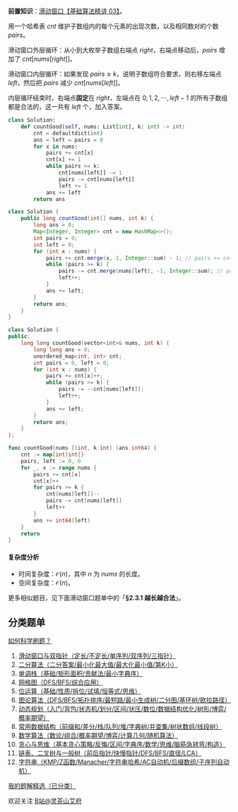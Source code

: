 **前置知识**：[滑动窗口【基础算法精讲 03】](https://www.bilibili.com/video/BV1hd4y1r7Gq/)。

用一个哈希表 $\textit{cnt}$ 维护子数组内的每个元素的出现次数，以及相同数对的个数 $\textit{pairs}$。

滑动窗口外层循环：从小到大枚举子数组右端点 $\textit{right}$，右端点移动后，$\textit{pairs}$ 增加了 $\textit{cnt}[\textit{nums}[\textit{right}]]$。

滑动窗口内层循环：如果发现 $\textit{pairs}\ge k$，说明子数组符合要求，则右移左端点 $\textit{left}$，然后把 $\textit{pairs}$ 减少 $\textit{cnt}[\textit{nums}[\textit{left}]]$。

内层循环结束时，右端点**固定**在 $\textit{right}$，左端点在 $0,1,2,\cdots,\textit{left}-1$ 的所有子数组都是合法的，这一共有 $\textit{left}$ 个，加入答案。

```py [sol-Python3]
class Solution:
    def countGood(self, nums: List[int], k: int) -> int:
        cnt = defaultdict(int)
        ans = left = pairs = 0
        for x in nums:
            pairs += cnt[x]
            cnt[x] += 1
            while pairs >= k:
                cnt[nums[left]] -= 1
                pairs -= cnt[nums[left]]
                left += 1
            ans += left
        return ans
```

```java [sol-Java]
class Solution {
    public long countGood(int[] nums, int k) {
        long ans = 0;
        Map<Integer, Integer> cnt = new HashMap<>();
        int pairs = 0;
        int left = 0;
        for (int x : nums) {
            pairs += cnt.merge(x, 1, Integer::sum) - 1; // pairs += cnt[x]++
            while (pairs >= k) {
                pairs -= cnt.merge(nums[left], -1, Integer::sum); // pairs -= --cnt[nums[left]]
                left++;
            }
            ans += left;
        }
        return ans;
    }
}
```

```cpp [sol-C++]
class Solution {
public:
    long long countGood(vector<int>& nums, int k) {
        long long ans = 0;
        unordered_map<int, int> cnt;
        int pairs = 0, left = 0;
        for (int x : nums) {
            pairs += cnt[x]++;
            while (pairs >= k) {
                pairs -= --cnt[nums[left]];
                left++;
            }
            ans += left;
        }
        return ans;
    }
};
```

```go [sol-Go]
func countGood(nums []int, k int) (ans int64) {
    cnt := map[int]int{}
    pairs, left := 0, 0
    for _, x := range nums {
        pairs += cnt[x]
        cnt[x]++
        for pairs >= k {
            cnt[nums[left]]--
            pairs -= cnt[nums[left]]
            left++
        }
        ans += int64(left)
    }
    return
}
````

#### 复杂度分析

- 时间复杂度：$\mathcal{O}(n)$，其中 $n$ 为 $\textit{nums}$ 的长度。
- 空间复杂度：$\mathcal{O}(n)$。

更多相似题目，见下面滑动窗口题单中的「**§2.3.1 越长越合法**」。

## 分类题单

[如何科学刷题？](https://leetcode.cn/circle/discuss/RvFUtj/)

1. [滑动窗口与双指针（定长/不定长/单序列/双序列/三指针）](https://leetcode.cn/circle/discuss/0viNMK/)
2. [二分算法（二分答案/最小化最大值/最大化最小值/第K小）](https://leetcode.cn/circle/discuss/SqopEo/)
3. [单调栈（基础/矩形面积/贡献法/最小字典序）](https://leetcode.cn/circle/discuss/9oZFK9/)
4. [网格图（DFS/BFS/综合应用）](https://leetcode.cn/circle/discuss/YiXPXW/)
5. [位运算（基础/性质/拆位/试填/恒等式/思维）](https://leetcode.cn/circle/discuss/dHn9Vk/)
6. [图论算法（DFS/BFS/拓扑排序/最短路/最小生成树/二分图/基环树/欧拉路径）](https://leetcode.cn/circle/discuss/01LUak/)
7. [动态规划（入门/背包/状态机/划分/区间/状压/数位/数据结构优化/树形/博弈/概率期望）](https://leetcode.cn/circle/discuss/tXLS3i/)
8. [常用数据结构（前缀和/差分/栈/队列/堆/字典树/并查集/树状数组/线段树）](https://leetcode.cn/circle/discuss/mOr1u6/)
9. [数学算法（数论/组合/概率期望/博弈/计算几何/随机算法）](https://leetcode.cn/circle/discuss/IYT3ss/)
10. [贪心与思维（基本贪心策略/反悔/区间/字典序/数学/思维/脑筋急转弯/构造）](https://leetcode.cn/circle/discuss/g6KTKL/)
11. [链表、二叉树与一般树（前后指针/快慢指针/DFS/BFS/直径/LCA）](https://leetcode.cn/circle/discuss/K0n2gO/)
12. [字符串（KMP/Z函数/Manacher/字符串哈希/AC自动机/后缀数组/子序列自动机）](https://leetcode.cn/circle/discuss/SJFwQI/)

[我的题解精选（已分类）](https://github.com/EndlessCheng/codeforces-go/blob/master/leetcode/SOLUTIONS.md)

欢迎关注 [B站@灵茶山艾府](https://space.bilibili.com/206214)
